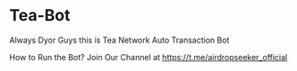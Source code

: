 # Tea-Bot
Always Dyor Guys this is Tea Network Auto Transaction Bot

How to Run the Bot? Join Our Channel at https://t.me/airdropseeker_official
